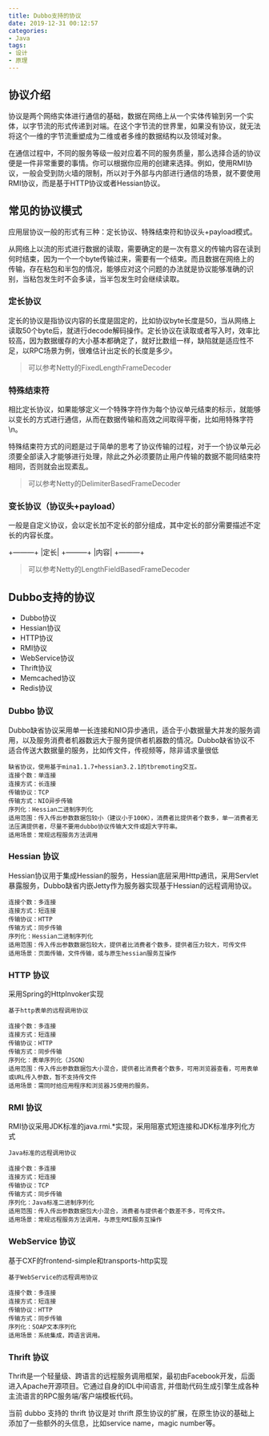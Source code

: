 ```yaml
---
title: Dubbo支持的协议
date: 2019-12-31 00:12:57
categories: 
- Java
tags:
- 设计
- 原理
---
```


## 协议介绍

协议是两个网络实体进行通信的基础，数据在网络上从一个实体传输到另一个实体，以字节流的形式传递到对端。在这个字节流的世界里，如果没有协议，就无法将这个一维的字节流重塑成为二维或者多维的数据结构以及领域对象。

在通信过程中，不同的服务等级一般对应着不同的服务质量，那么选择合适的协议便是一件非常重要的事情。你可以根据你应用的创建来选择。例如，使用RMI协议，一般会受到防火墙的限制，所以对于外部与内部进行通信的场景，就不要使用RMI协议，而是基于HTTP协议或者Hessian协议。

## 常见的协议模式

应用层协议一般的形式有三种：定长协议、特殊结束符和协议头+payload模式。

从网络上以流的形式进行数据的读取，需要确定的是一次有意义的传输内容在读到何时结束，因为一个一个byte传输过来，需要有一个结束。而且数据在网络上的传输，存在粘包和半包的情况，能够应对这个问题的办法就是协议能够准确的识别，当粘包发生时不会多读，当半包发生时会继续读取。

### 定长协议

定长的协议是指协议内容的长度是固定的，比如协议byte长度是50，当从网络上读取50个byte后，就进行decode解码操作。定长协议在读取或者写入时，效率比较高，因为数据缓存的大小基本都确定了，就好比数组一样，缺陷就是适应性不足，以RPC场景为例，很难估计出定长的长度是多少。

>可以参考Netty的FixedLengthFrameDecoder

### 特殊结束符

相比定长协议，如果能够定义一个特殊字符作为每个协议单元结束的标示，就能够以变长的方式进行通信，从而在数据传输和高效之间取得平衡，比如用特殊字符\n。

特殊结束符方式的问题是过于简单的思考了协议传输的过程，对于一个协议单元必须要全部读入才能够进行处理，除此之外必须要防止用户传输的数据不能同结束符相同，否则就会出现紊乱。

>可以参考Netty的DelimiterBasedFrameDecoder

### 变长协议（协议头+payload）

一般是自定义协议，会以定长加不定长的部分组成，其中定长的部分需要描述不定长的内容长度。

+———+
|定长|
+———+
|内容|
+———+

>可以参考Netty的LengthFieldBasedFrameDecoder

## Dubbo支持的协议

- Dubbo协议
- Hessian协议
- HTTP协议
- RMI协议
- WebService协议
- Thrift协议
- Memcached协议
- Redis协议

### Dubbo 协议

Dubbo缺省协议采用单一长连接和NIO异步通讯，适合于小数据量大并发的服务调用，以及服务消费者机器数远大于服务提供者机器数的情况。Dubbo缺省协议不适合传送大数据量的服务，比如传文件，传视频等，除非请求量很低

    缺省协议，使用基于mina1.1.7+hessian3.2.1的tbremoting交互。
    连接个数：单连接
    连接方式：长连接
    传输协议：TCP
    传输方式：NIO异步传输
    序列化：Hessian二进制序列化
    适用范围：传入传出参数数据包较小（建议小于100K），消费者比提供者个数多，单一消费者无法压满提供者，尽量不要用dubbo协议传输大文件或超大字符串。
    适用场景：常规远程服务方法调用
    
### Hessian 协议

Hessian协议用于集成Hessian的服务，Hessian底层采用Http通讯，采用Servlet暴露服务，Dubbo缺省内嵌Jetty作为服务器实现基于Hessian的远程调用协议。

    连接个数：多连接
    连接方式：短连接
    传输协议：HTTP
    传输方式：同步传输
    序列化：Hessian二进制序列化
    适用范围：传入传出参数数据包较大，提供者比消费者个数多，提供者压力较大，可传文件
    适用场景：页面传输，文件传输，或与原生hessian服务互操作
    
### HTTP 协议
    
采用Spring的HttpInvoker实现
    
    基于http表单的远程调用协议
    
    连接个数：多连接
    连接方式：短连接
    传输协议：HTTP
    传输方式：同步传输
    序列化：表单序列化（JSON）
    适用范围：传入传出参数数据包大小混合，提供者比消费者个数多，可用浏览器查看，可用表单或URL传入参数，暂不支持传文件
    适用场景：需同时给应用程序和浏览器JS使用的服务。

### RMI 协议

RMI协议采用JDK标准的java.rmi.*实现，采用阻塞式短连接和JDK标准序列化方式

    Java标准的远程调用协议
    
    连接个数：多连接
    连接方式：短连接
    传输协议：TCP
    传输方式：同步传输
    序列化：Java标准二进制序列化
    适用范围：传入传出参数数据包大小混合，消费者与提供者个数差不多，可传文件。
    适用场景：常规远程服务方法调用，与原生RMI服务互操作
    
### WebService 协议

基于CXF的frontend-simple和transports-http实现

    基于WebService的远程调用协议
    
    连接个数：多连接
    连接方式：短连接
    传输协议：HTTP
    传输方式：同步传输
    序列化：SOAP文本序列化
    适用场景：系统集成，跨语言调用。
    
### Thrift 协议

Thrift是一个轻量级、跨语言的远程服务调用框架，最初由Facebook开发，后面进入Apache开源项目。它通过自身的IDL中间语言, 并借助代码生成引擎生成各种主流语言的RPC服务端/客户端模板代码。

当前 dubbo 支持的 thrift 协议是对 thrift 原生协议的扩展，在原生协议的基础上添加了一些额外的头信息，比如service name，magic number等。